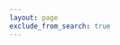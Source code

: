 ```yaml
---
layout: page
exclude_from_search: true
---
```

<script
  type="text/javascript"
  src="https://unpkg.com/vis-timeline@latest/standalone/umd/vis-timeline-graph2d.min.js"
></script>

<script>
  var items = [
    {% for event in collections.events.resources -%}
      {
      {% for item in event.data.fields -%}
        "{{ item[0] }}": "{{ item[1] }}",
      {% endfor -%}
      },
    {% endfor -%}
  ]
</script>

<div id="timeline"></div>
